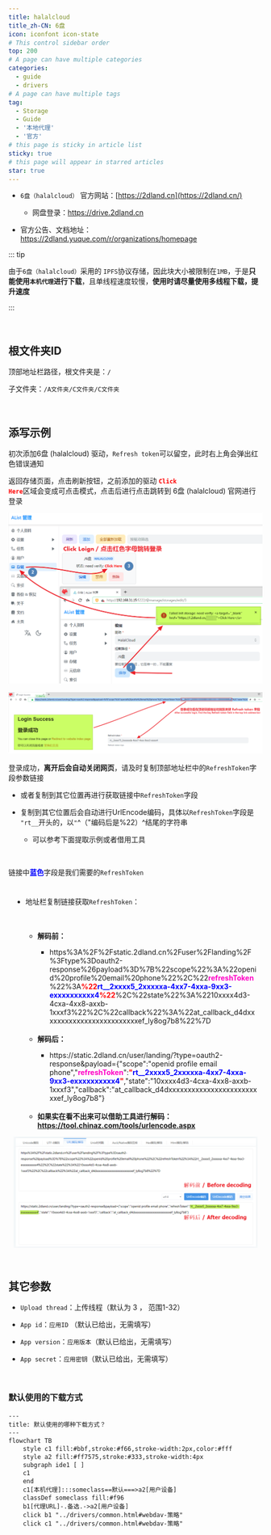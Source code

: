 ```yaml
---
title: halalcloud
title_zh-CN: 6盘
icon: iconfont icon-state
# This control sidebar order
top: 200
# A page can have multiple categories
categories:
  - guide
  - drivers
# A page can have multiple tags
tag:
  - Storage
  - Guide
  - '本地代理'
  - '官方'
# this page is sticky in article list
sticky: true
# this page will appear in starred articles
star: true
---
```


- `6盘（halalcloud）` 官方网站：[https://2dland.cn](https://2dland.cn/)

  - 网盘登录：https://drive.2dland.cn

- 官方公告、文档地址：https://2dland.yuque.com/r/organizations/homepage

::: tip

由于`6盘（halalcloud）`采用的 `IPFS`协议存储，因此块大小被限制在`1MB`，于是**只能使用`本机代理`进行下载**，且单线程速度较慢，**使用时请尽量使用多线程下载，提升速度**

:::

<br/>

## **根文件夹ID**

顶部地址栏路径，根文件夹是：`/`

子文件夹：`/A文件夹/C文件夹/C文件夹`

<br/>

## **添写示例**

初次添加6盘 (halalcloud) 驱动，`Refresh token`可以留空，此时右上角会弹出红色错误通知

返回存储页面，点击刷新按钮，之前添加的驱动 <code style="font-weight: bold;color:red">Click Here</code>区域会变成可点击模式，点击后进行点击跳转到 6盘 (halalcloud) 官网进行登录

![](/img/drivers/halalcloud/halalcloud_add.png)

![](/img/drivers/halalcloud/halalcloud_login.png)

登录成功，**离开后会自动关闭网页**，请及时复制顶部地址栏中的`RefreshToken`字段参数链接

- 或者复制到其它位置再进行获取链接中`RefreshToken`字段

- 复制到其它位置后会自动进行UrlEncode编码，具体以`RefreshToken`字段是 `"rt__`开头的，以`"`^（"编码后是%22）^结尾的字符串
  - 可以参考下面提取示例或者借用工具

<br/>

链接中<span style="font-weight: bold;color: blue;">蓝色</span>字段是我们需要的`RefreshToken`

<div style="btop: 3px solid red;padding: 10px;">
	<ul>
		<li>地址栏复制链接获取<code>RefreshToken</code>：</li><br/>
		<ul><br/>
			<li style="font-weight: bold;">解码前：</li>
			<ul>
                <li>https%3A%2F%2Fstatic.2dland.cn%2Fuser%2Flanding%2F%3Ftype%3Doauth2-response%26payload%3D%7B%22scope%22%3A%22openid%20profile%20email%20phone%22%2C%22<span style="font-weight: bold;color: #ff00c6;">refreshToken</span>%22%3A<span style="font-weight: bold;color: red;">%22</span><span style="font-weight: bold;color: blue;">rt__2xxxx5_2xxxxxa-4xx7-4xxa-9xx3-exxxxxxxxxx4</span><span style="font-weight: bold;color: red;">%22</span>%2C%22state%22%3A%2210xxxx4d3-4cxa-4xx8-axxb-1xxxf3%22%2C%22callback%22%3A%22at_callback_d4dxxxxxxxxxxxxxxxxxxxxxxxxxef_ly8og7b8%22%7D</li>
			</ul><br/>
			<li style="font-weight: bold;">解码后：</li>
			<ul>
				<li>https://static.2dland.cn/user/landing/?type=oauth2-response&payload={"scope":"openid profile email phone","<span style="font-weight: bold;color: #ff00c6;">refreshToken</span>":<span style="font-weight: bold;color: red;">"</span><span style="font-weight: bold;color: blue;">rt__2xxxx5_2xxxxxa-4xx7-4xxa-9xx3-exxxxxxxxxx4</span><span style="font-weight: bold;color: red;">"</span>,"state":"10xxxx4d3-4cxa-4xx8-axxb-1xxxf3","callback":"at_callback_d4dxxxxxxxxxxxxxxxxxxxxxxxxxef_ly8og7b8"}</li>
			</ul><br/>
            <li style="font-weight: bold;">如果实在看不出来可以借助工具进行解码：<a href="https://tool.chinaz.com/tools/urlencode.aspx">https://tool.chinaz.com/tools/urlencode.aspx</a>
			</li>
		</ul>
	</ul>
    <img src="/img/drivers/halalcloud/halalcloud_url.png">
</div>

<br/>

## **其它参数**

- `Upload thread`：上传线程（默认为 3 ， 范围1-32）

- `App id`：`应用ID` （默认已给出，无需填写）

- `App version`：`应用版本`（默认已给出，无需填写）

- `App secret`：`应用密钥`（默认已给出，无需填写）

<br/>

### **默认使用的下载方式**

```mermaid
---
title: 默认使用的哪种下载方式？
---
flowchart TB
    style c1 fill:#bbf,stroke:#f66,stroke-width:2px,color:#fff
    style a2 fill:#ff7575,stroke:#333,stroke-width:4px
    subgraph ide1 [ ]
    c1
    end
    c1[本机代理]:::someclass==默认===>a2[用户设备]
    classDef someclass fill:#f96
    b1[代理URL]-.备选.->a2[用户设备]
    click b1 "../drivers/common.html#webdav-策略"
    click c1 "../drivers/common.html#webdav-策略"
```

